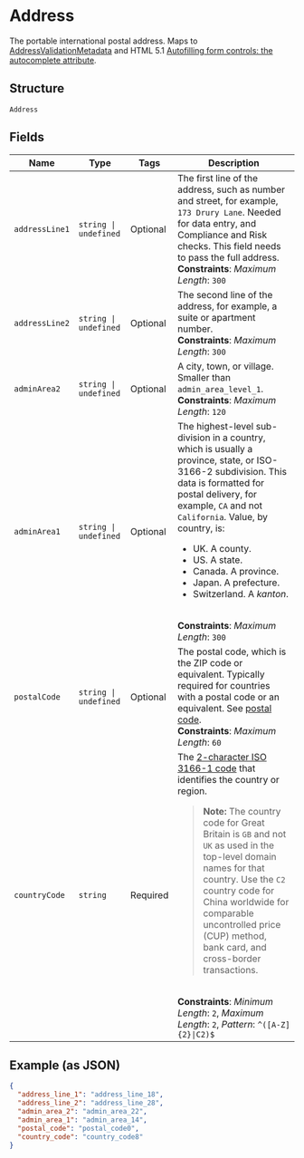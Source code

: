 
# Address

The portable international postal address. Maps to [AddressValidationMetadata](https://github.com/googlei18n/libaddressinput/wiki/AddressValidationMetadata) and HTML 5.1 [Autofilling form controls: the autocomplete attribute](https://www.w3.org/TR/html51/sec-forms.html#autofilling-form-controls-the-autocomplete-attribute).

## Structure

`Address`

## Fields

| Name | Type | Tags | Description |
|  --- | --- | --- | --- |
| `addressLine1` | `string \| undefined` | Optional | The first line of the address, such as number and street, for example, `173 Drury Lane`. Needed for data entry, and Compliance and Risk checks. This field needs to pass the full address.<br>**Constraints**: *Maximum Length*: `300` |
| `addressLine2` | `string \| undefined` | Optional | The second line of the address, for example, a suite or apartment number.<br>**Constraints**: *Maximum Length*: `300` |
| `adminArea2` | `string \| undefined` | Optional | A city, town, or village. Smaller than `admin_area_level_1`.<br>**Constraints**: *Maximum Length*: `120` |
| `adminArea1` | `string \| undefined` | Optional | The highest-level sub-division in a country, which is usually a province, state, or ISO-3166-2 subdivision. This data is formatted for postal delivery, for example, `CA` and not `California`. Value, by country, is:<ul><li>UK. A county.</li><li>US. A state.</li><li>Canada. A province.</li><li>Japan. A prefecture.</li><li>Switzerland. A *kanton*.</li></ul><br>**Constraints**: *Maximum Length*: `300` |
| `postalCode` | `string \| undefined` | Optional | The postal code, which is the ZIP code or equivalent. Typically required for countries with a postal code or an equivalent. See [postal code](https://en.wikipedia.org/wiki/Postal_code).<br>**Constraints**: *Maximum Length*: `60` |
| `countryCode` | `string` | Required | The [2-character ISO 3166-1 code](/api/rest/reference/country-codes/) that identifies the country or region.<blockquote><strong>Note:</strong> The country code for Great Britain is <code>GB</code> and not <code>UK</code> as used in the top-level domain names for that country. Use the `C2` country code for China worldwide for comparable uncontrolled price (CUP) method, bank card, and cross-border transactions.</blockquote><br>**Constraints**: *Minimum Length*: `2`, *Maximum Length*: `2`, *Pattern*: `^([A-Z]{2}\|C2)$` |

## Example (as JSON)

```json
{
  "address_line_1": "address_line_18",
  "address_line_2": "address_line_28",
  "admin_area_2": "admin_area_22",
  "admin_area_1": "admin_area_14",
  "postal_code": "postal_code0",
  "country_code": "country_code8"
}
```

